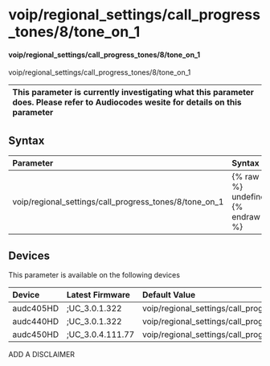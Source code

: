﻿---
description: voip/regional_settings/call_progress_tones/8/tone_on_1
search: false
---

# voip/regional_settings/call_progress_tones/8/tone_on_1

#### voip/regional_settings/call_progress_tones/8/tone_on_1

voip/regional_settings/call_progress_tones/8/tone_on_1


| This parameter is currently investigating what this parameter does. Please refer to Audiocodes wesite for details on this parameter | 
| :--- |

## Syntax
| Parameter | Syntax |
| :--- | :--- |
|voip/regional_settings/call_progress_tones/8/tone_on_1 | {% raw %} undefined {% endraw %}|

## Devices
This parameter is available on the following devices

| Device | Latest Firmware | Default Value |
|:---|:---|:---|
| audc405HD | ;UC_3.0.1.322 | voip/regional_settings/call_progress_tones/8/tone_on_1=0 
| audc440HD | ;UC_3.0.1.322 | voip/regional_settings/call_progress_tones/8/tone_on_1=0 
| audc450HD | ;UC_3.0.4.111.77 | voip/regional_settings/call_progress_tones/8/tone_on_1=0 

ADD A DISCLAIMER
